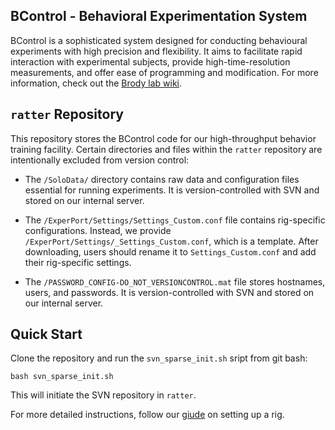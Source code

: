 ## BControl - Behavioral Experimentation System

BControl is a sophisticated system designed for conducting behavioural experiments with high precision and flexibility. It aims to facilitate rapid interaction with experimental subjects, provide high-time-resolution measurements, and offer ease of programming and modification. For more information, check out the [Brody lab wiki](https://brodylabwiki.princeton.edu/bcontrol/index.php?title=General_overview).

## `ratter` Repository

This repository stores the BControl code for our high-throughput behavior training facility. Certain directories and files within the `ratter` repository are intentionally excluded from version control:

- The `/SoloData/` directory contains raw data and configuration files essential for running experiments. It is version-controlled with SVN and stored on our internal server.

- The `/ExperPort/Settings/Settings_Custom.conf` file contains rig-specific configurations. Instead, we provide `/ExperPort/Settings/_Settings_Custom.conf`, which is a template. After downloading, users should rename it to `Settings_Custom.conf` and add their rig-specific settings.

- The `/PASSWORD_CONFIG-DO_NOT_VERSIONCONTROL.mat` file stores hostnames, users, and passwords. It is version-controlled with SVN and stored on our internal server.

## Quick Start

Clone the repository and run the `svn_sparse_init.sh` sript from git bash:

```
bash svn_sparse_init.sh
```

This will initiate the SVN repository in `ratter`.

For more detailed instructions, follow our [giude](https://github.com/LIMLabSWC/limlab_documentation/blob/main/docs/how_to_set_up_a_rig_-_software.md) on setting up a rig.